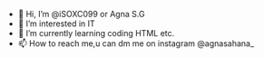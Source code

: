 - 👋 Hi, I’m @iSOXC099 or Agna S.G
- 👀 I’m interested in IT
- 🌱 I’m currently learning coding HTML etc.
- 📫 How to reach me,u can dm me on instagram @agnasahana_

<!---
iSOXC099/Agna S.G is a ✨ special ✨ repository because its `README.md` (this file) appears on your GitHub profile.
You can click the Preview link to take a look at your changes.
--->
